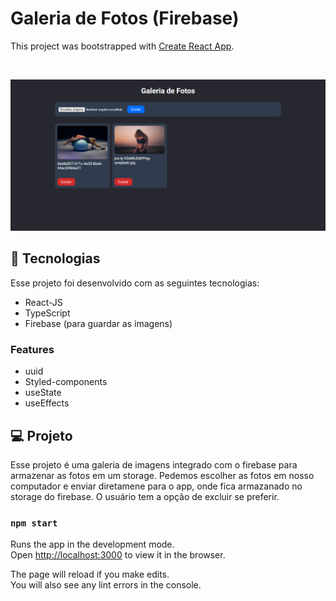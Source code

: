 
# Galeria de Fotos (Firebase)
This project was bootstrapped with [Create React App](https://github.com/facebook/create-react-app).


<br>

![Galeria de fotos](/img/Galeria-de-Fotos.png)



## 🚀 Tecnologias

Esse projeto foi desenvolvido com as seguintes tecnologias:

- React-JS
- TypeScript
- Firebase (para guardar as imagens)

### Features

- uuid 
- Styled-components
- useState
- useEffects



## 💻 Projeto

Esse projeto é uma galeria de imagens integrado com o firebase para armazenar as fotos em um storage. Pedemos escolher as fotos em nosso computador e enviar diretamene para o app, onde fica armazanado no storage do firebase. O usuário tem a opção de excluir se preferir. 

### `npm start`

Runs the app in the development mode.\
Open [http://localhost:3000](http://localhost:3000) to view it in the browser.

The page will reload if you make edits.\
You will also see any lint errors in the console.

